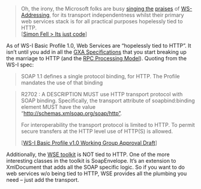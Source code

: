 > Oh, the irony, the Microsoft folks are busy [singing
> the](http://www.gotdotnet.com/team/tewald/default.aspx#nn2003-03-21T03:23:54Z) [praises](http://www.keithba.net/blog/)
> of
> [WS-Addressing](http://msdn.microsoft.com/webservices/default.aspx?pull=/library/en-us/dnglobspec/html/ws-addressing.asp),
> for its transport independentness whilst their primary web services
> stack is for all practical purposes hopelessly tied to HTTP.\
>  [[Simon Fell \> Its just
> code](http://www.pocketsoap.com/weblog/2003/03/21.html#a1124)]

As of WS-I Basic Profile 1.0, Web Services are “hopelessly tied to
HTTP”. It isn’t until you add in all the [GXA
Specifications](http://msdn.microsoft.com/webservices/understanding/specs/default.aspx)
that you start breaking up the marriage to HTTP (and the [RPC Processing
Model](http://www.gotdotnet.com/team/tewald/default.aspx?key=2003-03-21T03:23:54Z)).
Quoting from the WS-I spec:

> SOAP 1.1 defines a single protocol binding, for HTTP. The Profile
> mandates the use of that binding

> R2702 : A DESCRIPTION MUST use HTTP transport protocol with SOAP
> binding. Specifically, the transport attribute of soapbind:binding
> element MUST have the value “http://schemas.xmlsoap.org/soap/http”.
>
> For interoperability the transport protocol is limited to HTTP. To
> permit secure transfers at the HTTP level use of HTTP(S) is allowed.
>
> [[WS-I Basic Profile v1.0 Working Group Approval
> Draft](http://www.ws-i.org/Profiles/Basic/2003-01/BasicProfile-1.0-WGAD.html)]

Additionally, the [WSE
toolkit](http://microsoft.com/downloads/details.aspx?FamilyId=06255A94-2635-4D29-A90C-28B282993A41&displaylang=en)
is NOT tied to HTTP. One of the more interesting classes in the toolkit
is SoapEnvelope. It’s an extension to XmlDocument that adds all the SOAP
specific logic. So if you want to do web services w/o being tied to
HTTP, WSE provides all the plumbing you need – just add the transport.

